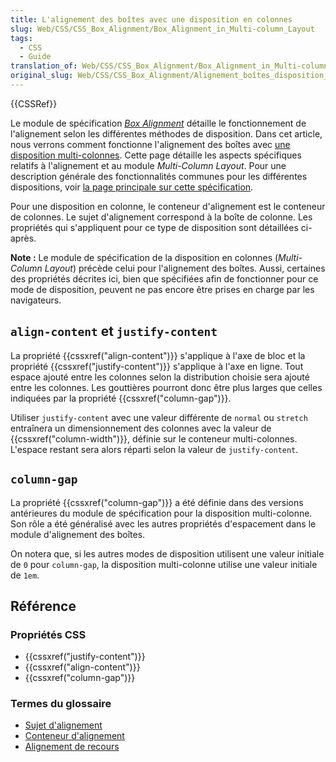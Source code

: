 ```yaml
---
title: L'alignement des boîtes avec une disposition en colonnes
slug: Web/CSS/CSS_Box_Alignment/Box_Alignment_in_Multi-column_Layout
tags:
  - CSS
  - Guide
translation_of: Web/CSS/CSS_Box_Alignment/Box_Alignment_in_Multi-column_Layout
original_slug: Web/CSS/CSS_Box_Alignment/Alignement_boîtes_disposition_colonnes
---
```

<div>{{CSSRef}}</div>

<p>Le module de spécification <em><a href="/fr/docs/Web/CSS/CSS_Box_Alignment">Box Alignment</a></em> détaille le fonctionnement de l'alignement selon les différentes méthodes de disposition. Dans cet article, nous verrons comment fonctionne l'alignement des boîtes avec <a href="/fr/docs/Web/CSS/Colonnes_CSS">une disposition multi-colonnes</a>. Cette page détaille les aspects spécifiques relatifs à l'alignement et au module <em>Multi-Column Layout</em>. Pour une description générale des fonctionnalités communes pour les différentes dispositions, voir <a href="/fr/docs/Web/CSS/CSS_Box_Alignment">la page principale sur cette spécification</a>.</p>

<p>Pour une disposition en colonne, le conteneur d'alignement est le conteneur de colonnes. Le sujet d'alignement correspond à la boîte de colonne. Les propriétés qui s'appliquent pour ce type de disposition sont détaillées ci-après.</p>

<div class="note">
<p><strong>Note :</strong> Le module de spécification de la disposition en colonnes (<em>Multi-Column Layout</em>) précède celui pour l'alignement des boîtes. Aussi, certaines des propriétés décrites ici, bien que spécifiées afin de fonctionner pour ce mode de disposition, peuvent ne pas encore être prises en charge par les navigateurs.</p>
</div>

<h2 id="align-content_et_justify-content"><code>align-content</code> et <code>justify-content</code></h2>

<p>La propriété {{cssxref("align-content")}} s'applique à l'axe de bloc et la propriété {{cssxref("justify-content")}} s'applique à l'axe en ligne. Tout espace ajouté entre les colonnes selon la distribution choisie sera ajouté entre les colonnes. Les gouttières pourront donc être plus larges que celles indiquées par la propriété {{cssxref("column-gap")}}.</p>

<p>Utiliser <code>justify-content</code> avec une valeur différente de <code>normal</code> ou <code>stretch</code> entraînera un dimensionnement des colonnes avec la valeur de {{cssxref("column-width")}}, définie sur le conteneur multi-colonnes. L'espace restant sera alors réparti selon la valeur de <code>justify-content</code>.</p>

<h2 id="column-gap"><code>column-gap</code></h2>

<p>La propriété {{cssxref("column-gap")}} a été définie dans des versions antérieures du module de spécification pour la disposition multi-colonne. Son rôle a été généralisé avec les autres propriétés d'espacement dans le module d'alignement des boîtes.</p>

<p>On notera que, si les autres modes de disposition utilisent une valeur initiale de <code>0</code> pour <code>column-gap</code>, la disposition multi-colonne utilise une valeur initiale de <code>1em</code>.</p>

<h2 id="Référence">Référence</h2>

<h3 id="Propriétés_CSS">Propriétés CSS</h3>

<ul>
 <li>{{cssxref("justify-content")}}</li>
 <li>{{cssxref("align-content")}}</li>
 <li>{{cssxref("column-gap")}}</li>
</ul>

<h3 id="Termes_du_glossaire">Termes du glossaire</h3>

<ul>
 <li><a href="/fr/docs/Glossary/Alignment_Subject">Sujet d'alignement</a></li>
 <li><a href="/fr/docs/Glossary/Alignment_Container">Conteneur d'alignement</a></li>
 <li><a href="/fr/docs/Glossary/Fallback_Alignment">Alignement de recours</a></li>
</ul>
